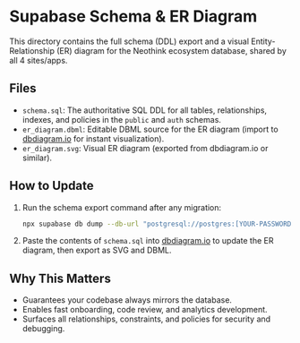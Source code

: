 # Supabase Schema & ER Diagram

This directory contains the full schema (DDL) export and a visual Entity-Relationship (ER) diagram for the Neothink ecosystem database, shared by all 4 sites/apps.

## Files
- `schema.sql`: The authoritative SQL DDL for all tables, relationships, indexes, and policies in the `public` and `auth` schemas.
- `er_diagram.dbml`: Editable DBML source for the ER diagram (import to [dbdiagram.io](https://dbdiagram.io) for instant visualization).
- `er_diagram.svg`: Visual ER diagram (exported from dbdiagram.io or similar).

## How to Update
1. Run the schema export command after any migration:
   ```sh
   npx supabase db dump --db-url "postgresql://postgres:[YOUR-PASSWORD]@db.dlmpxgzxdtqxyzsmpaxx.supabase.co:5432/postgres" --schema public --schema auth --file supabase/schema/schema.sql
   ```
2. Paste the contents of `schema.sql` into [dbdiagram.io](https://dbdiagram.io) to update the ER diagram, then export as SVG and DBML.

## Why This Matters
- Guarantees your codebase always mirrors the database.
- Enables fast onboarding, code review, and analytics development.
- Surfaces all relationships, constraints, and policies for security and debugging.
